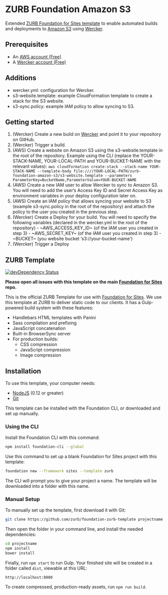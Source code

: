 # ZURB Foundation Amazon S3
Extended [ZURB Foundation for Sites template](https://github.com/zurb/foundation-zurb-template) to enable automated builds and deployments to [Amazon S3](https://aws.amazon.com/websites/) using [Wercker](http://wercker.com).

## Prerequisites
- An [AWS account (Free)](https://aws.amazon.com/free/)
- A [Wercker account (Free)](http://wercker.com)

## Additions
- wercker.yml: configuration for Wercker.
- s3-website.template: example CloudFormation template to create a stack for the S3 website.
- s3-sync.policy: example IAM policy to allow syncing to S3.

## Getting started
1. (Wercker) Create a new build on [Wercker](http://wercker.com) and point it to your repository on GitHub.
2. (Wercker) Trigger a build.
3. (AWS) Create a website on Amazon S3 using the s3-website.template in the root of the repository. Example using the CLI (replace the YOUR-STACK-NAME, YOUR-LOCAL-PATH and YOUR-BUCKET-NAME with the relevant values):
```aws cloudformation create-stack --stack-name YOUR-STACK-NAME --template-body file:////YOUR-LOCAL-PATH/zurb-foundation-amazon-s3/s3-website.template --parameters ParameterKey=BucketName,ParameterValue=YOUR-BUCKET-NAME ```
3. (AWS) Create a new IAM user to allow Wercker to sync to Amazon S3. You will need to add the user’s Access Key ID and Secret Access Key as environment variables in your deploy configuration later on.
4. (AWS) Create an IAM policy that allows syncing your website to S3 (example s3-sync.policy in the root of the repository) and attach the policy to the user you created in the previous step.
6. (Wercker) Create a Deploy for your build. You will need to specify the following variables (declared in the wercker.yml in the root of the repository)
		- ~AWS_ACCESS_KEY_ID~ (of the IAM user you created in step 3)
		- ~AWS_SECRET_KEY~ (of the IAM user you created in step 3)
		- ~BUCKET~ (you website bucket ‘s3://your-bucket-name')
7. (Wercker) Trigger a Deploy 

## ZURB Template

[![devDependency Status](https://david-dm.org/zurb/foundation-zurb-template/dev-status.svg)](https://david-dm.org/zurb/foundation-zurb-template#info=devDependencies)

**Please open all issues with this template on the main [Foundation for Sites](https://github.com/zurb/foundation-sites/issues) repo.**

This is the official ZURB Template for use with [Foundation for Sites](http://foundation.zurb.com/sites). We use this template at ZURB to deliver static code to our clients. It has a Gulp-powered build system with these features:

- Handlebars HTML templates with Panini
- Sass compilation and prefixing
- JavaScript concatenation
- Built-in BrowserSync server
- For production builds:
  - CSS compression
  - JavaScript compression
  - Image compression

## Installation

To use this template, your computer needs:

- [NodeJS](https://nodejs.org/en/) (0.12 or greater)
- [Git](https://git-scm.com/)

This template can be installed with the Foundation CLI, or downloaded and set up manually.

### Using the CLI

Install the Foundation CLI with this command:

```bash
npm install foundation-cli --global
```

Use this command to set up a blank Foundation for Sites project with this template:

```bash
foundation new --framework sites --template zurb
```

The CLI will prompt you to give your project a name. The template will be downloaded into a folder with this name.

### Manual Setup

To manually set up the template, first download it with Git:

```bash
git clone https://github.com/zurb/foundation-zurb-template projectname
```

Then open the folder in your command line, and install the needed dependencies:

```bash
cd projectname
npm install
bower install
```

Finally, run `npm start` to run Gulp. Your finished site will be created in a folder called `dist`, viewable at this URL:

```
http://localhost:8000
```

To create compressed, production-ready assets, run `npm run build`.
